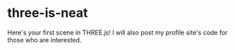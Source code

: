 # three-is-neat
Here's your first scene in THREE.js! I will also post my profile site's code for those who are interested.
